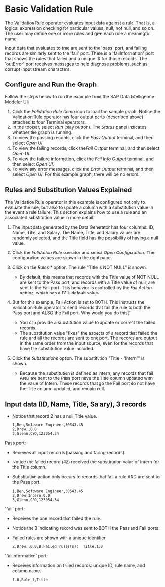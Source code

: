 <!-- loio3e1b0c7775404182a355e35d05197f77 -->

# Basic Validation Rule

The Validation Rule operator evaluates input data against a rule. That is, a logical expression checking for particular values, null, not null, and so on. The user may define one or more rules and give each rule a meaningful name.



Input data that evaluates to true are sent to the 'pass' port, and failing records are similarly sent to the 'fail' port. There is a 'failInformation' port that shows the rules that failed and a unique ID for those records. The 'outError' port receives messages to help diagnose problems, such as corrupt input stream characters.



<a name="loio3e1b0c7775404182a355e35d05197f77__section_ft5_prb_v2b"/>

## Configure and Run the Graph

Follow the steps below to run the example from the SAP Data Intelligence Modeler UI:

1.  Click the *Validation Rule Demo* icon to load the sample graph. Notice the Validation Rule operator has four output ports \(described above\) attached to four Terminal operators.
2.  In the toolbar, select *Run* \(play button\). The *Status* panel indicates whether the graph is running.
3.  To view the passing records, click the *Pass Output* terminal, and then select *Open UI*.
4.  To view the failing records, click the*Fail Output* terminal, and then select *Open UI*.
5.  To view the failure information, click the *Fail Info Output* terminal, and then select *Open UI*.
6.  To view any error messages, click the *Error Output* terminal, and then select *Open UI*. For this example graph, there will be no errors.



<a name="loio3e1b0c7775404182a355e35d05197f77__section_zpx_dgc_v2b"/>

## Rules and Substitution Values Explained

The Validation Rule operator in this example is configured not only to evaluate the rule, but also to update a column with a substitution value in the event a rule failure. This section explains how to use a rule and an associated substitution value in more detail.

1.  The input data generated by the Data Generator has four columns: ID, Name, Title, and Salary. The Name, Title, and Salary values are randomly selected, and the Title field has the possibility of having a null value.
2.  Click the *Validation Rule* operator and select *Open Configuration*. The configuration values are shown in the right pane.
3.  Click on the *Rules \** option. The rule "Title is NOT NULL" is shown.
    -   By default, this means that records with the Title value of NOT NULL are sent to the Pass port, and records with a Title value of null, are sent to the Fail port. This behavior is controlled by the *Fail Action* setting, which has a FAIL default value.


4.  But for this example, Fail Action is set to BOTH. This instructs the Validation Rule operator to send records that fail the rule to both the Pass port and ALSO the Fail port. Why would you do this?
    -   You can provide a substitution value to update or correct the failed records.
    -   The substitution value "fixes" the aspects of a record that failed the rule and all the records are sent to one port. The records are output in the same order from the input source, even for the records that have the substitution value included.

5.  Click the *Substitutions* option. The substitution "Title - 'Intern'" is shown.
    -   Because the substitution is defined as Intern, any records that fail AND are sent to the Pass port have the Title column updated with the value of Intern. Those records that go the Fail port do not have the Title column updated, and remain null.




<a name="loio3e1b0c7775404182a355e35d05197f77__section_rmv_ngc_v2b"/>

## Input data \(ID, Name, Title, Salary\), 3 records

-   Notice that record 2 has a null Title value.

    ```
    1,Ben,Software Engineer,60543.45
    2,Drew,,0.0
    3,Glenn,CEO,123054.34
    ```


Pass port:

-   Receives all input records \(passing and failing records\).

-   Notice the failed record \(\#2\) received the substitution value of Intern for the Title column.

-   Substitution action only occurs to records that fail a rule AND are sent to the Pass port.

    ```
    1,Ben,Software Engineer,60543.45
    2,Drew,Intern,0.0
    3,Glenn,CEO,123054.34
    ```


'fail' port:

-   Receives the one record that failed the rule.

-   Notice the B indicating record was sent to BOTH the Pass and Fail ports.

-   Failed rules are shown with a unique identifier.

    ```
    2,Drew,,0.0,B,Failed rules(s):  Title,1.0
    ```


'failInformation' port:

-   Receives information on failed records: unique ID, rule name, and column name.

    ```
    1.0,Rule_1,Title
    ```


